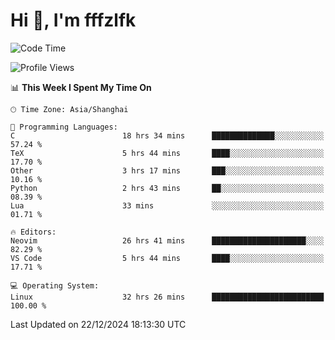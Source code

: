 # Hi 👋, I'm fffzlfk

<!--START_SECTION:waka-->
![Code Time](http://img.shields.io/badge/Code%20Time-1%2C031%20hrs%2047%20mins-blue)

![Profile Views](http://img.shields.io/badge/Profile%20Views-0-blue)

📊 **This Week I Spent My Time On** 

```text
🕑︎ Time Zone: Asia/Shanghai

💬 Programming Languages: 
C                        18 hrs 34 mins      ██████████████░░░░░░░░░░░   57.24 % 
TeX                      5 hrs 44 mins       ████░░░░░░░░░░░░░░░░░░░░░   17.70 % 
Other                    3 hrs 17 mins       ███░░░░░░░░░░░░░░░░░░░░░░   10.16 % 
Python                   2 hrs 43 mins       ██░░░░░░░░░░░░░░░░░░░░░░░   08.39 % 
Lua                      33 mins             ░░░░░░░░░░░░░░░░░░░░░░░░░   01.71 % 

🔥 Editors: 
Neovim                   26 hrs 41 mins      █████████████████████░░░░   82.29 % 
VS Code                  5 hrs 44 mins       ████░░░░░░░░░░░░░░░░░░░░░   17.71 % 

💻 Operating System: 
Linux                    32 hrs 26 mins      █████████████████████████   100.00 % 
```


 Last Updated on 22/12/2024 18:13:30 UTC
<!--END_SECTION:waka-->

